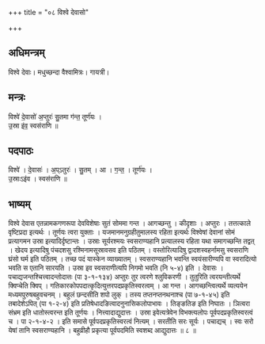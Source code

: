 +++
title = "०८ विश्वे देवासो"

+++
## अधिमन्त्रम्
विश्वे देवाः। मधुच्छन्दा वैश्वामित्रः। गायत्री।

## मन्त्रः
विश्वे॑ दे॒वासो॑ अ॒प्तुरः॑ सु॒तमा ग॑न्त॒ तूर्ण॑यः ।  
उ॒स्रा इ॑व॒ स्वस॑राणि ॥

## पदपाठः
विश्वे॑ । दे॒वासः॑ । अ॒प्ऽतुरः॑ । सु॒तम् । आ । ग॒न्त॒ । तूर्ण॑यः ।  
उ॒स्राःऽइ॑व । स्वस॑राणि ॥

## भाष्यम्
विश्वे देवास एतन्नामकगणरूपा देवविशेषाः सुतं सोममा गन्त । आगच्छन्तु । कीदृशाः । अप्तुरः । तत्तत्काले वृष्टिप्रदा इत्यर्थः । तूर्णयः त्वरा युक्ताः । यजमानमनुग्रहीतुमालस्य रहिता इत्यर्थः विश्वेषां देवानां सोमं प्रत्यागमन उस्रा इत्यादिर्दृष्टान्तः । उस्राः सूर्यरश्मयः स्वसराण्यहानि प्रत्यालस्य रहिता यथा समागच्छन्ति तद्वत् । खेदय इत्यादिषु पंचदशसु रश्मिनामसूस्रावसव इति पठितम् । वस्तोरित्यादिषु द्वादशस्वहर्नामसु स्वसराणि घ्रंसो घर्म इति पठितम् । तच्छ पदं यास्केन व्याख्यातम् । स्वसराण्यहानि भवन्ति स्वयंसारीण्यपि वा स्वरादित्यो भवति स एतानि सारयति । उस्रा इव स्वसराणीत्यपि निगमो भवति (नि ५-४) इति । देवासः । पचाद्यजन्तश्चित्त्वादन्तोदात्तः (पा ३-१-१३४) अप्तुरः तुर त्वरणे श्लुविकरणी । तुतुरिति त्वरयन्तीत्यर्थे क्विप्चेति क्विप् । गतिकारकोपपदात्कृदित्युत्तरपदप्रकृतिस्वरत्वम् । आ गन्त । आगच्छन्त्वित्यर्थे व्यत्ययेन मध्यमपुरुषबहुवचनम् । बहुलं छन्दसीति शपो लुक् । तस्य तप्तनप्तनथनाश्च (पा ७-१-४५) इति तबादेशेऽपित् (पा १-२-४) इति प्रतिषेधादङित्वादनुनासिकलोपाभावः । तिङ्ङतिङ इति निघातः । ञित्वरा संभ्रम इति धातोस्त्वरन्त इति तूर्णयः । नित्त्वादाद्युदात्तः । उस्रा इवेत्यत्रेवेन विभक्त्यलोपः पूर्वपदप्रकृतिस्वरत्वं च । पा २-१-४-२ । इति समासे पूर्वपदप्रकृतिस्वरत्वं नित्यम् । सरतीति सरः सूर्यः । पचाद्यच् । स्वः सरो येषां तानि स्वसराण्यहानि । बहुव्रीहौ प्रकृत्या पूर्वपदमिति स्वशब्द आद्युदात्तः ॥ ८ ॥